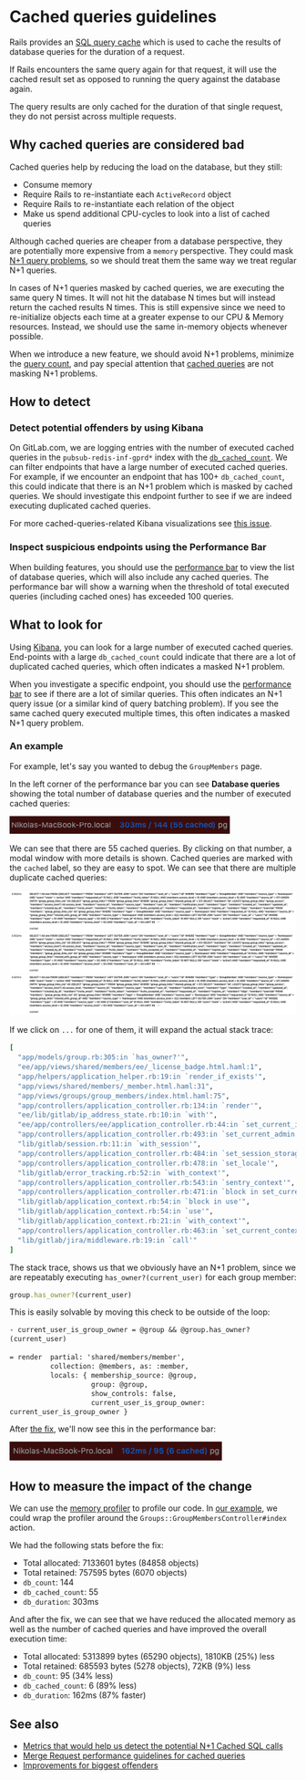 # Cached queries guidelines

Rails provides an [SQL query cache](https://guides.rubyonrails.org/caching_with_rails.html#sql-caching)
which is used to cache the results of database queries for the duration of a request.

If Rails encounters the same query again for that request,
it will use the cached result set as opposed to running the query against the database again.

The query results are only cached for the duration of that single request, they do not persist across multiple requests.

## Why cached queries are considered bad

Cached queries help by reducing the load on the database, but they still:

- Consume memory
- Require Rails to re-instantiate each `ActiveRecord` object
- Require Rails to re-instantiate each relation of the object
- Make us spend additional CPU-cycles to look into a list of cached queries

Although cached queries are cheaper from a database perspective, they are potentially more expensive from a `memory` perspective.
They could mask [N+1 query problems](https://guides.rubyonrails.org/active_record_querying.html#eager-loading-associations),
so we should treat them the same way we treat regular N+1 queries.

In cases of N+1 queries masked by cached queries, we are executing the same query N times.
It will not hit the database N times but will instead return the cached results N times.
This is still expensive since we need to re-initialize objects each time at a greater expense to our CPU & Memory resources.
Instead, we should use the same in-memory objects whenever possible.

When we introduce a new feature, we should avoid N+1 problems,
minimize the [query count](merge_request_performance_guidelines.md#query-counts), and pay special attention that [cached
queries](merge_request_performance_guidelines.md#cached-queries) are not masking N+1 problems.

## How to detect

### Detect potential offenders by using Kibana

On GitLab.com, we are logging entries with the number of executed cached queries in the
`pubsub-redis-inf-gprd*` index with the [`db_cached_count`](https://log.gprd.gitlab.net/goto/77d18d80ad84c5df1bf1da5c2cd35b82).
We can filter endpoints that have a large number of executed cached queries. For example, if we encounter an endpoint
that has 100+ `db_cached_count`, this could indicate that there is an N+1 problem which  is masked by cached queries.
We should investigate this endpoint further to see if we are indeed executing duplicated cached queries.

For more cached-queries-related Kibana visualizations see [this issue](https://gitlab.com/gitlab-org/gitlab/-/issues/259007).

### Inspect suspicious endpoints using the Performance Bar

When building features, you should use the [performance bar](../administration/monitoring/performance/performance_bar.md)
to view the list of database queries, which will also include any cached queries. The performance bar will show a warning
when the threshold of total executed queries (including cached ones) has exceeded 100 queries.

## What to look for

Using [Kibana](cached_queries.md#detect-potential-offenders-by-using-kibana), you can look for a large number
of executed cached queries. End-points with a large `db_cached_count` could indicate that there
are a lot of duplicated cached queries, which often indicates a masked N+1 problem.

When you investigate a specific endpoint, you should use
the [performance bar](cached_queries.md#inspect-suspicious-endpoint-using-performance-bar)
to see if there are a lot of similar queries. This often indicates an N+1 query issue (or a similar kind of query batching problem).
If you see the same cached query executed multiple times, this often indicates a masked N+1 query problem.

### An example

For example, let's say you wanted to debug the `GroupMembers` page.

In the left corner of the performance bar you can see **Database queries** showing the total number of database queries
and the number of executed cached queries:

![Performance Bar Database Queries](img/performance_bar_members_page.png)

We can see that there are 55 cached queries. By clicking on that number, a modal window with more details is shown.
Cached queries are marked with the `cached` label, so they are easy to spot. We can see that there are multiple duplicate
cached queries:

![Performance Bar Cached Queries Modal](img/performance_bar_cached_queries.png)

If we click on `...` for one of them, it will expand the actual stack trace:

```ruby
[
  "app/models/group.rb:305:in `has_owner?'",
  "ee/app/views/shared/members/ee/_license_badge.html.haml:1",
  "app/helpers/application_helper.rb:19:in `render_if_exists'",
  "app/views/shared/members/_member.html.haml:31",
  "app/views/groups/group_members/index.html.haml:75",
  "app/controllers/application_controller.rb:134:in `render'",
  "ee/lib/gitlab/ip_address_state.rb:10:in `with'",
  "ee/app/controllers/ee/application_controller.rb:44:in `set_current_ip_address'",
  "app/controllers/application_controller.rb:493:in `set_current_admin'",
  "lib/gitlab/session.rb:11:in `with_session'",
  "app/controllers/application_controller.rb:484:in `set_session_storage'",
  "app/controllers/application_controller.rb:478:in `set_locale'",
  "lib/gitlab/error_tracking.rb:52:in `with_context'",
  "app/controllers/application_controller.rb:543:in `sentry_context'",
  "app/controllers/application_controller.rb:471:in `block in set_current_context'",
  "lib/gitlab/application_context.rb:54:in `block in use'",
  "lib/gitlab/application_context.rb:54:in `use'",
  "lib/gitlab/application_context.rb:21:in `with_context'",
  "app/controllers/application_controller.rb:463:in `set_current_context'",
  "lib/gitlab/jira/middleware.rb:19:in `call'"
]
```

The stack trace, shows us that we obviously have an N+1 problem, since we are repeatably executing `has_owner?(current_user)` for each group member:

```ruby
group.has_owner?(current_user)
```

This is easily solvable by moving this check to be outside of the loop:

```erb
- current_user_is_group_owner = @group && @group.has_owner?(current_user)

= render  partial: 'shared/members/member',
          collection: @members, as: :member,
          locals: { membership_source: @group,
                    group: @group,
                    show_controls: false,
                    current_user_is_group_owner: current_user_is_group_owner }
```

After [the fix](https://gitlab.com/gitlab-org/gitlab/-/merge_requests/44626/diffs#27c2761d66e496495be07d0925697f7e62b5bd14), we'll now see this in the performance bar:

![Performance Bar Fixed Cached Queries](img/performance_bar_fixed_cached_queries.png)

## How to measure the impact of the change

We can use the [memory profiler](performance.md#using-memory-profiler) to profile our code.
In [our example](#an-example), we could wrap the profiler around the `Groups::GroupMembersController#index` action.

We had the following stats before the fix:

- Total allocated: 7133601 bytes (84858 objects)
- Total retained: 757595 bytes (6070 objects)
- `db_count`: 144
- `db_cached_count`: 55
- `db_duration`: 303ms

And after the fix, we can see that we have reduced the allocated memory as well as the number of cached queries and have improved the overall execution time:

- Total allocated: 5313899 bytes (65290 objects), 1810KB (25%) less
- Total retained: 685593 bytes (5278 objects), 72KB (9%) less
- `db_count`: 95 (34% less)
- `db_cached_count`: 6 (89% less)
- `db_duration`: 162ms (87% faster)

## See also

- [Metrics that would help us detect the potential N+1 Cached SQL calls](https://gitlab.com/gitlab-org/gitlab/-/issues/259007)
- [Merge Request performance guidelines for cached queries](merge_request_performance_guidelines.md#cached-queries)
- [Improvements for biggest offenders](https://gitlab.com/groups/gitlab-org/-/epics/4508)
